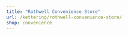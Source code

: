 ```yaml
---
title: "Rothwell Convenience Store"
url: /kettering/rothwell-convenience-store/
shop: convenience
---
```

